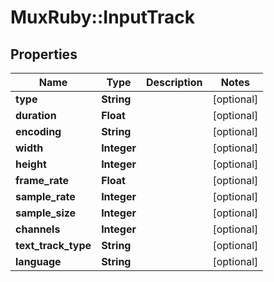 # MuxRuby::InputTrack

## Properties
Name | Type | Description | Notes
------------ | ------------- | ------------- | -------------
**type** | **String** |  | [optional] 
**duration** | **Float** |  | [optional] 
**encoding** | **String** |  | [optional] 
**width** | **Integer** |  | [optional] 
**height** | **Integer** |  | [optional] 
**frame_rate** | **Float** |  | [optional] 
**sample_rate** | **Integer** |  | [optional] 
**sample_size** | **Integer** |  | [optional] 
**channels** | **Integer** |  | [optional] 
**text_track_type** | **String** |  | [optional] 
**language** | **String** |  | [optional] 


